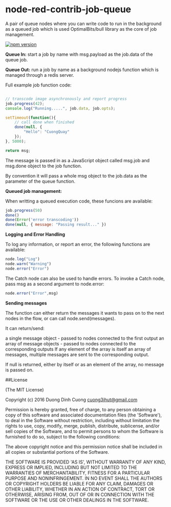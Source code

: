 # node-red-contrib-job-queue

A pair of queue nodes where you can write code to run in the background as a queued job which is used OptimalBits/bull library as the core of job management.

[![npm version](https://badge.fury.io/js/node-red-contrib-job-queue.svg)](https://badge.fury.io/js/node-red-contrib-job-queue)

**Queue In:** start a job by name with msg.payload as the job.data of the queue job.

**Queue Out:** run a job by name as a background nodejs function which is managed through a redis server. 

Full example job function code:

```javascript

// transcode image asynchronously and report progress
job.progress(42);
console.log("Running.....", job.data, job.opts);

setTimeout(function(){ 
    // call done when finished
    done(null, {
        "Hello": "CuongQuay"
    });
}, 5000); 

return msg;

```

The message is passed in as a JavaScript object called msg.job and msg.done object to the job function.

By convention it will pass a whole msg object to the job.data as the parameter of the queue function.

**Queued job management:**

When writting a queued execution code, these funcions are available:

```javascript
job.progress(50)
done()
done(Error('error transcoding'))
done(null, { message: "Passing result..." })
```

**Logging and Error Handling**

To log any information, or report an error, the following functions are available:

```javascript
node.log("Log")
node.warn("Warning")
node.error("Error")
```

The Catch node can also be used to handle errors. To invoke a Catch node, pass msg as a second argument to node.error:

```javascript
node.error("Error",msg)
```

**Sending messages**

The function can either return the messages it wants to pass on to the next nodes in the flow, or can call node.send(messages).

It can return/send:

a single message object - passed to nodes connected to the first output
an array of message objects - passed to nodes connected to the corresponding outputs
If any element of the array is itself an array of messages, multiple messages are sent to the corresponding output.

If null is returned, either by itself or as an element of the array, no message is passed on.

##License

(The MIT License)

Copyright (c) 2016 Duong Dinh Cuong <cuong3ihut@gmail.com>

Permission is hereby granted, free of charge, to any person obtaining
a copy of this software and associated documentation files (the
'Software'), to deal in the Software without restriction, including
without limitation the rights to use, copy, modify, merge, publish,
distribute, sublicense, and/or sell copies of the Software, and to
permit persons to whom the Software is furnished to do so, subject to
the following conditions:

The above copyright notice and this permission notice shall be
included in all copies or substantial portions of the Software.

THE SOFTWARE IS PROVIDED 'AS IS', WITHOUT WARRANTY OF ANY KIND,
EXPRESS OR IMPLIED, INCLUDING BUT NOT LIMITED TO THE WARRANTIES OF
MERCHANTABILITY, FITNESS FOR A PARTICULAR PURPOSE AND NONINFRINGEMENT.
IN NO EVENT SHALL THE AUTHORS OR COPYRIGHT HOLDERS BE LIABLE FOR ANY
CLAIM, DAMAGES OR OTHER LIABILITY, WHETHER IN AN ACTION OF CONTRACT,
TORT OR OTHERWISE, ARISING FROM, OUT OF OR IN CONNECTION WITH THE
SOFTWARE OR THE USE OR OTHER DEALINGS IN THE SOFTWARE.